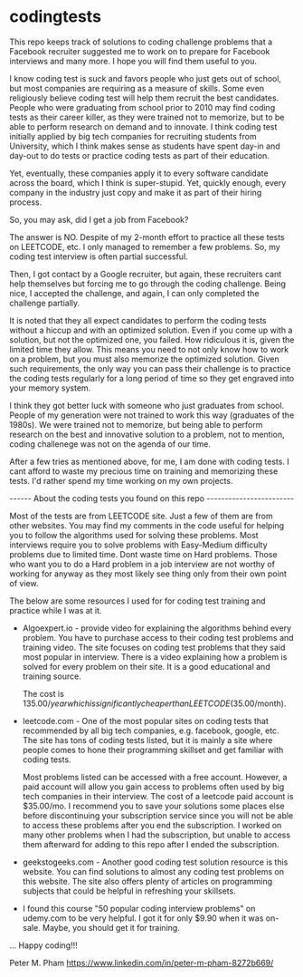 # codingtests

This repo keeps track of solutions to coding challenge problems that a Facebook recruiter suggested
me to work on to prepare for Facebook interviews and many more. I hope you will find them useful to you. 

I know coding test is suck and favors people who just gets out of school, but most companies are 
requiring as a measure of skills. Some even religiously believe coding test will help them recruit the best candidates. People who were graduating from school prior to 2010 may find coding tests as 
their career killer, as they were trained not to memorize, but to be able to perform research 
on demand and to innovate. I think coding test initially applied by big tech companies for 
recruiting students from University, which I think makes sense as students have spent day-in 
and day-out to do tests or practice coding tests as part of their education. 

Yet, eventually, these companies apply it to every software candidate across the board, which I think is super-stupid. Yet, quickly enough, every company in the industry just copy and make it as part of their hiring process.

So, you may ask, did I get a job from Facebook? 

The answer is NO. Despite of my 2-month effort to practice all these tests on LEETCODE, etc. 
I only managed to remember a few problems. So, my coding test interview is often partial successful.

Then, I got contact by a Google recruiter, but again, these recruiters cant help themselves but forcing me to go through the coding challenge. Being nice, I accepted the challenge, and again, I can only completed the challenge partially. 

It is noted that they all expect candidates to perform the coding tests without a hiccup and with an optimized solution. Even if you come up with a solution, but not the optimized one, you failed. How ridiculous it is, given the limited time they allow. This means you need to not only know how to work on a problem, but you must also memorize the optimized solution. Given such requirements, the only way you can pass their challenge is to practice the coding tests regularly for a long period of time so they get engraved into your memory system.

I think they got better luck with someone who just graduates from school. People of my generation were not trained to work this way (graduates of the 1980s). We were trained not to memorize, but being able to perform research on the best and innovative solution to a problem, not to mention, coding challenege was not on the agenda of our time.

After a few tries as mentioned above, for me, I am done with coding tests. I cant afford to waste my precious time on training and memorizing these tests. I'd rather spend my time working on my own projects.


------  About the coding tests you found on this repo ------------------------

Most of the tests are from LEETCODE site. Just a few of them are from other websites. You
may find my comments in the code useful for helping you to follow the algorithms used for
solving these problems. Most interviews require you to solve problems with Easy-Medium 
difficulty problems due to limited time. Dont waste time on Hard problems. Those who want
you to do a Hard problem in a job interview are not worthy of working for anyway as they 
most likely see thing only from their own point of view.

The below are some resources I used for for coding test training and practice while I was
at it.

- Algoexpert.io - provide video for explaining the algorithms behind every problem.
    You have to purchase access to their coding test problems and training video.
    The site focuses on coding test problems that they said most popular in interview.
    There is a video explaining how a problem is solved for every problem on their site.
    It is a good educational and training source. 

    The cost is $135.00/year which is significantly cheaper than LEETCODE ($35.00/month).

- leetcode.com - One of the most popular sites on coding tests that recommended by all big
    tech companies, e.g. facebook, google, etc.  The site has tons of coding tests listed,
    but it is mainly a site where people comes to hone their programming skillset and get
    familiar with coding tests.

    Most problems listed can be accessed with a free account. However, a paid account will
    allow you gain access to problems often used by big tech companies in their interview.
    The cost of a leetcode paid account is $35.00/mo. I recommend you to save your solutions some
    places else before discontinuing your subscription service since you will not be able 
    to access these problems after you end the subscription. I worked on many other problems when I had the subscription, but unable to access them afterward for adding to this repo after I ended the subscription.

- geekstogeeks.com - Another good coding test solution resource is this website. You can find 
    solutions to almost any coding test problems on this website. The site also offers plenty 
    of articles on programming subjects that could be helpful in refreshing your skillsets.

- I found this course "50 popular coding interview problems" on udemy.com to be very helpful. 
  I got it for only $9.90 when it was on-sale. Maybe, you should get it for training.
  
... Happy coding!!!

Peter M. Pham
https://www.linkedin.com/in/peter-m-pham-8272b669/




  

 




 



  






 




